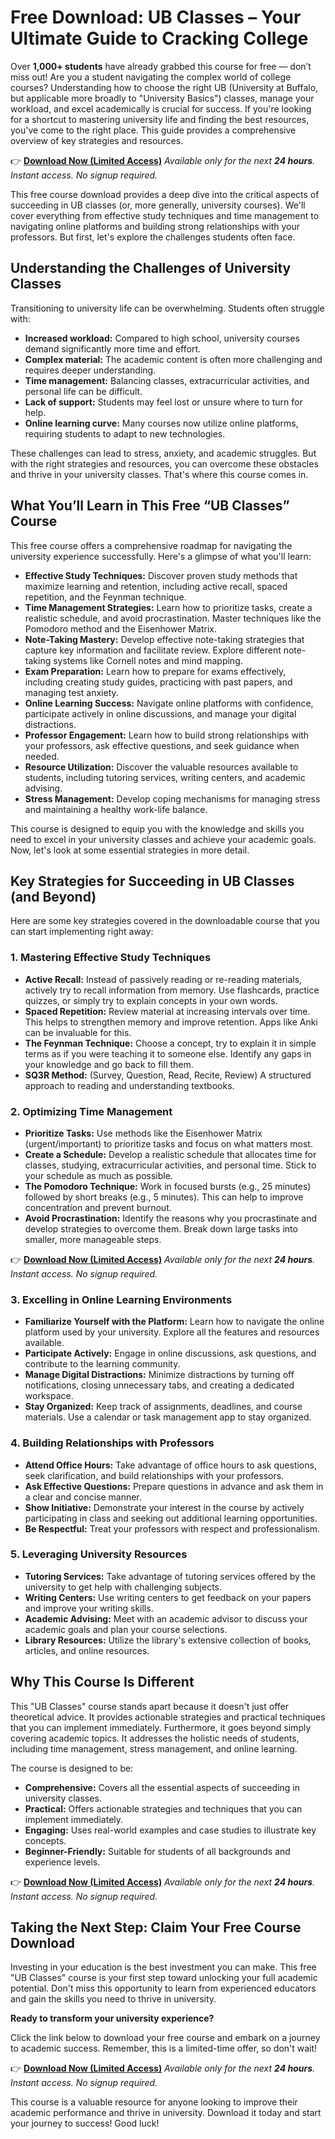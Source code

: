 # Free Download: UB Classes – Your Ultimate Guide to Cracking College

Over **1,000+ students** have already grabbed this course for free — don’t miss out!
Are you a student navigating the complex world of college courses? Understanding how to choose the right UB (University at Buffalo, but applicable more broadly to "University Basics") classes, manage your workload, and excel academically is crucial for success. If you're looking for a shortcut to mastering university life and finding the best resources, you've come to the right place. This guide provides a comprehensive overview of key strategies and resources.

👉 [**Download Now (Limited Access)**](https://udemywork.com/ub-classes)
_Available only for the next **24 hours**. Instant access. No signup required._

This free course download provides a deep dive into the critical aspects of succeeding in UB classes (or, more generally, university courses). We'll cover everything from effective study techniques and time management to navigating online platforms and building strong relationships with your professors. But first, let's explore the challenges students often face.

## Understanding the Challenges of University Classes

Transitioning to university life can be overwhelming. Students often struggle with:

*   **Increased workload:** Compared to high school, university courses demand significantly more time and effort.
*   **Complex material:** The academic content is often more challenging and requires deeper understanding.
*   **Time management:** Balancing classes, extracurricular activities, and personal life can be difficult.
*   **Lack of support:** Students may feel lost or unsure where to turn for help.
*   **Online learning curve:** Many courses now utilize online platforms, requiring students to adapt to new technologies.

These challenges can lead to stress, anxiety, and academic struggles. But with the right strategies and resources, you can overcome these obstacles and thrive in your university classes. That's where this course comes in.

## What You’ll Learn in This Free “UB Classes” Course

This free course offers a comprehensive roadmap for navigating the university experience successfully. Here's a glimpse of what you'll learn:

*   **Effective Study Techniques:** Discover proven study methods that maximize learning and retention, including active recall, spaced repetition, and the Feynman technique.
*   **Time Management Strategies:** Learn how to prioritize tasks, create a realistic schedule, and avoid procrastination. Master techniques like the Pomodoro method and the Eisenhower Matrix.
*   **Note-Taking Mastery:** Develop effective note-taking strategies that capture key information and facilitate review. Explore different note-taking systems like Cornell notes and mind mapping.
*   **Exam Preparation:** Learn how to prepare for exams effectively, including creating study guides, practicing with past papers, and managing test anxiety.
*   **Online Learning Success:** Navigate online platforms with confidence, participate actively in online discussions, and manage your digital distractions.
*   **Professor Engagement:** Learn how to build strong relationships with your professors, ask effective questions, and seek guidance when needed.
*   **Resource Utilization:** Discover the valuable resources available to students, including tutoring services, writing centers, and academic advising.
*   **Stress Management:** Develop coping mechanisms for managing stress and maintaining a healthy work-life balance.

This course is designed to equip you with the knowledge and skills you need to excel in your university classes and achieve your academic goals. Now, let's look at some essential strategies in more detail.

## Key Strategies for Succeeding in UB Classes (and Beyond)

Here are some key strategies covered in the downloadable course that you can start implementing right away:

### 1. Mastering Effective Study Techniques

*   **Active Recall:** Instead of passively reading or re-reading materials, actively try to recall information from memory. Use flashcards, practice quizzes, or simply try to explain concepts in your own words.
*   **Spaced Repetition:** Review material at increasing intervals over time. This helps to strengthen memory and improve retention. Apps like Anki can be invaluable for this.
*   **The Feynman Technique:** Choose a concept, try to explain it in simple terms as if you were teaching it to someone else. Identify any gaps in your knowledge and go back to fill them.
*   **SQ3R Method:** (Survey, Question, Read, Recite, Review) A structured approach to reading and understanding textbooks.

### 2. Optimizing Time Management

*   **Prioritize Tasks:** Use methods like the Eisenhower Matrix (urgent/important) to prioritize tasks and focus on what matters most.
*   **Create a Schedule:** Develop a realistic schedule that allocates time for classes, studying, extracurricular activities, and personal time. Stick to your schedule as much as possible.
*   **The Pomodoro Technique:** Work in focused bursts (e.g., 25 minutes) followed by short breaks (e.g., 5 minutes). This can help to improve concentration and prevent burnout.
*   **Avoid Procrastination:** Identify the reasons why you procrastinate and develop strategies to overcome them. Break down large tasks into smaller, more manageable steps.

👉 [**Download Now (Limited Access)**](https://udemywork.com/ub-classes)
_Available only for the next **24 hours**. Instant access. No signup required._

### 3. Excelling in Online Learning Environments

*   **Familiarize Yourself with the Platform:** Learn how to navigate the online platform used by your university. Explore all the features and resources available.
*   **Participate Actively:** Engage in online discussions, ask questions, and contribute to the learning community.
*   **Manage Digital Distractions:** Minimize distractions by turning off notifications, closing unnecessary tabs, and creating a dedicated workspace.
*   **Stay Organized:** Keep track of assignments, deadlines, and course materials. Use a calendar or task management app to stay organized.

### 4. Building Relationships with Professors

*   **Attend Office Hours:** Take advantage of office hours to ask questions, seek clarification, and build relationships with your professors.
*   **Ask Effective Questions:** Prepare questions in advance and ask them in a clear and concise manner.
*   **Show Initiative:** Demonstrate your interest in the course by actively participating in class and seeking out additional learning opportunities.
*   **Be Respectful:** Treat your professors with respect and professionalism.

### 5. Leveraging University Resources

*   **Tutoring Services:** Take advantage of tutoring services offered by the university to get help with challenging subjects.
*   **Writing Centers:** Use writing centers to get feedback on your papers and improve your writing skills.
*   **Academic Advising:** Meet with an academic advisor to discuss your academic goals and plan your course selections.
*   **Library Resources:** Utilize the library's extensive collection of books, articles, and online resources.

## Why This Course Is Different

This "UB Classes" course stands apart because it doesn't just offer theoretical advice. It provides actionable strategies and practical techniques that you can implement immediately. Furthermore, it goes beyond simply covering academic topics. It addresses the holistic needs of students, including time management, stress management, and online learning.

The course is designed to be:

*   **Comprehensive:** Covers all the essential aspects of succeeding in university classes.
*   **Practical:** Offers actionable strategies and techniques that you can implement immediately.
*   **Engaging:** Uses real-world examples and case studies to illustrate key concepts.
*   **Beginner-Friendly:** Suitable for students of all backgrounds and experience levels.

👉 [**Download Now (Limited Access)**](https://udemywork.com/ub-classes)
_Available only for the next **24 hours**. Instant access. No signup required._

## Taking the Next Step: Claim Your Free Course Download

Investing in your education is the best investment you can make. This free "UB Classes" course is your first step toward unlocking your full academic potential. Don't miss this opportunity to learn from experienced educators and gain the skills you need to thrive in university.

**Ready to transform your university experience?**

Click the link below to download your free course and embark on a journey to academic success. Remember, this is a limited-time offer, so don't wait!

👉 [**Download Now (Limited Access)**](https://udemywork.com/ub-classes)
_Available only for the next **24 hours**. Instant access. No signup required._

This course is a valuable resource for anyone looking to improve their academic performance and thrive in university. Download it today and start your journey to success! Good luck!
